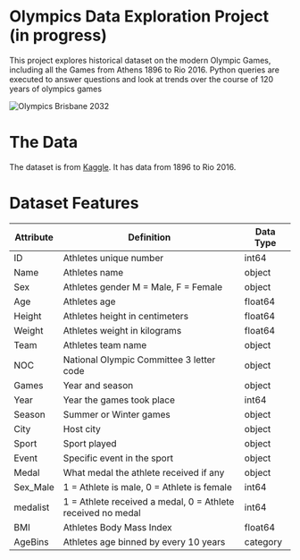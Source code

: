 # Olympics Data Exploration Project (in progress)
This project explores historical dataset on the modern Olympic Games, including all the Games from Athens 1896 to Rio 2016. Python queries are executed to answer questions and look at trends over the course of 120 years of olympics games

![Olympics Brisbane 2032](https://user-images.githubusercontent.com/113978006/227518581-cdb7df95-5d51-4b5e-965c-96fb64b9df90.jpg)

# The Data
The dataset is from [Kaggle](https://www.kaggle.com/datasets/heesoo37/120-years-of-olympic-history-athletes-and-results?resource=download). It has data from 1896 to Rio 2016.

# Dataset Features
| Attribute | Definition | Data Type |
| ----- | ----- | ----- |
| ID | Athletes unique number| int64 |
| Name | Athletes name | object |
| Sex | Athletes gender M = Male, F = Female | object |
| Age | Athletes age | float64 |
| Height | Athletes height in centimeters | float64 |
| Weight | Athletes weight in kilograms | float64 |
| Team | Athletes team name | object |
| NOC | National Olympic Committee 3 letter code | object |
| Games | Year and season | object |
| Year | Year the games took place | int64 |
| Season | Summer or Winter games | object |
| City | Host city | object |
| Sport | Sport played | object |
| Event | Specific event in the sport | object |
| Medal | What medal the athlete received if any| object |
| Sex_Male | 1 = Athlete is male, 0 = Athlete is female | int64 |
| medalist | 1 = Athlete received a medal, 0 = Athlete received no medal | int64 |
| BMI | Athletes Body Mass Index | float64 |
| AgeBins | Athletes age binned by every 10 years | category |
